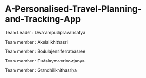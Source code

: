 # A-Personalised-Travel-Planning-and-Tracking-App

Team Leader : Dwarampudipravallisatya

Team member : Akulalikhithasri

Team member : Bodulajenniferratnasree

Team member : Dudalaynvvsrisowjanya

Team member : Grandhilikhithasriya



